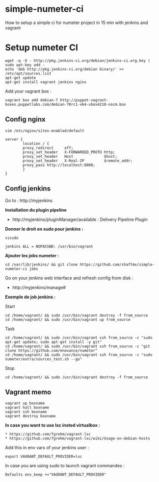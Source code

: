 simple-numeter-ci
==================

How to setup a simple ci for numeter project in 15 min with jenkins and vagrant

Setup numeter CI
=================

    wget -q -O - http://pkg.jenkins-ci.org/debian/jenkins-ci.org.key | sudo apt-key add -
    echo 'deb http://pkg.jenkins-ci.org/debian binary/' >> /etc/apt/sources.list
    apt-get update
    apt-get install vagrant jenkins nginx

Add your vagrant box :

    vagrant box add debian-7 http://puppet-vagrant-boxes.puppetlabs.com/debian-70rc1-x64-vbox4210-nocm.box

Config nginx
-------------

    vim /etc/nginx/sites-enabled/default

```
server {
        location / {
        proxy_redirect     off;
        proxy_set_header   X-FORWARDED_PROTO http;
        proxy_set_header   Host              $host;
        proxy_set_header   X-Real-IP         $remote_addr;
        proxy_pass http://localhost:8080;
        }
}
```

Config jenkins
----------------

Go to : http://myjenkins

**Installation du plugin pipeline**

  * http://myjenkins/pluginManager/available : Delivery Pipeline Plugin

**Donner le droit en sudo pour jenkins :**

```
visudo
```

```
jenkins ALL = NOPASSWD: /usr/bin/vagrant
```

**Ajouter les jobs numeter :**

    cd /var/lib/jenkins/ && git clone https://github.com/shaftmx/simple-numeter-ci jobs

Go on your jenkins web interface and refresh config from disk :

  * http://myjenkins/manage#

**Exemple de job jenkins :**

Start
```
cd /home/vagrant/ && sudo /usr/bin/vagrant destroy -f from_source
cd /home/vagrant/ && sudo /usr/bin/vagrant up from_source
```

Task
```
cd /home/vagrant/ && sudo /usr/bin/vagrant ssh from_source -c "sudo apt-get update; sudo apt-get install -y git"
cd /home/vagrant/ && sudo /usr/bin/vagrant ssh from_source -c "git clone https://github.com/enovance/numeter"
cd /home/vagrant/ && sudo /usr/bin/vagrant ssh from_source -c "sudo numeter/extra/sources_test.sh --go"
```

Stop
```
cd /home/vagrant/ && sudo /usr/bin/vagrant destroy -f from_source
```

Vagrant memo
-------------

```
vagrant up boxname
vagrant halt boxname
vagrant ssh boxname
vagrant destroy boxname
```

**In case you want to use lxc insted virtualbox :**

    * https://github.com/fgrehm/vagrant-lxc
    * https://github.com/fgrehm/vagrant-lxc/wiki/Usage-on-debian-hosts

Add this in env vars of your jenkins user :

    export VAGRANT_DEFAULT_PROVIDER=lxc

In case you are using sudo to launch vagrant commandes :

    Defaults env_keep +="VAGRANT_DEFAULT_PROVIDER"


